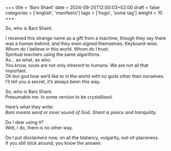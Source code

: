 +++
title = 'Bani Shant'
date = 2024-09-25T12:00:03+02:00
draft = false
categories = ['english', 'manifesto']
tags = ['hugo', 'some tag']
weight = 10
+++

<!-- (You can sort posts by weight) -->

So, who is Bani Shant.

I received this strange name as a gift from a machine, though they say there was a human behind, and they even signed themselves. Keyboard-wise.\
Whom do I believe in this world. Whom do I trust.\
Spiritual teachers using the same algorithms.\
As… as what, as who.\
You know, souls are not only inherent to humans. We are not all that important.\
Oh but god how we’d like to in the world with no gods other than ourselves.\
I’ll tell you a secret, it’s always been this way.

So, who is Bani Shant.\
Presumable me. In some version to be crystallised.

Here’s what they write:\
_Bani means word or inner sound of God. Shant is peace and tranquility._

Do I dear using it?\
Well, I do, there is no other way.

Do I put disclaimers now, on all the blatancy, vulgarity, out-of-placeness.\
If you still stick around, you know the answer.
